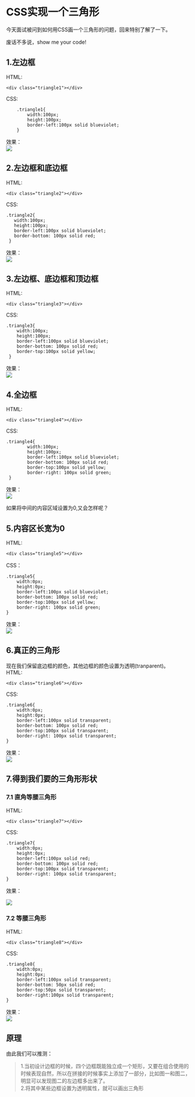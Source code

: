 # CSS实现一个三角形

今天面试被问到如何用CSS画一个三角形的问题，回来特别了解了一下。

废话不多说，show me your code!

## 1.左边框
HTML:

    <div class="triangle1"></div>

CSS:

	    .triangle1{
            width:100px;
            height:100px;
            border-left:100px solid blueviolet;
        }

效果：   
![](http://i.imgur.com/OXEj5ff.png)	



## 2.左边框和底边框
HTML:
    
    <div class="triangle2"></div>

CSS:

	.triangle2{
       width:100px;
       height:100px;
       border-left:100px solid blueviolet;
       border-bottom: 100px solid red;
     }

效果：  
![](http://i.imgur.com/WkbPko8.png)

## 3.左边框、底边框和顶边框
HTML:

    <div class="triangle3"></div>

CSS:

	.triangle3{
        width:100px;
        height:100px;
        border-left:100px solid blueviolet;
        border-bottom: 100px solid red;
        border-top:100px solid yellow;
     }

效果：   
![](http://i.imgur.com/aawSVM9.png)

## 4.全边框
HTML:

    <div class="triangle4"></div>

CSS:

	.triangle4{
            width:100px;
            height:100px;
            border-left:100px solid blueviolet;
            border-bottom: 100px solid red;
            border-top:100px solid yellow;
            border-right: 100px solid green;
     }

效果：   
![](http://i.imgur.com/1XHrSJO.png)

如果将中间的内容区域设置为0,又会怎样呢？
## 5.内容区长宽为0
HTML:
    
    <div class="triangle5"></div>

CSS：

    .triangle5{
    	width:0px;
    	height:0px;
    	border-left:100px solid blueviolet;
    	border-bottom: 100px solid red;
    	border-top:100px solid yellow;
    	border-right: 100px solid green;
    }

效果：    
![](http://i.imgur.com/iBXFw7k.png)

## 6.真正的三角形
现在我们保留底边框的颜色，其他边框的颜色设置为透明(tranparent)。  
HTML:

    <div class="triangle6"></div>

CSS:

    .triangle6{
	    width:0px;
	    height:0px;
	    border-left:100px solid transparent;
	    border-bottom: 100px solid red;
	    border-top:100px solid transparent;
	    border-right: 100px solid transparent;
    }

效果：  
![](http://i.imgur.com/0RdBiRL.png)

## 7.得到我们要的三角形形状
### 7.1 直角等腰三角形
HTML:

    <div class="triangle7"></div>

CSS:

    .triangle7{
	    width:0px;
	    height:0px;
	    border-left:100px solid red;
	    border-bottom: 100px solid red;
	    border-top:100px solid transparent;
	    border-right: 100px solid transparent;
    }

效果：

![](http://i.imgur.com/P6piipE.png)

### 7.2 等腰三角形

HTML:

    <div class="triangle8"></div>

CSS:

    .triangle8{
	    width:0px;
	    height:0px;
	    border-left:100px solid transparent;
	    border-bottom: 50px solid red;
	    border-top:50px solid transparent;
	    border-right:100px solid transparent;
    }

效果：    
![](http://i.imgur.com/4Tlxoae.png)


## 原理

由此我们可以推测：

> 1.当初设计边框的时候，四个边框既能独立成一个矩形，又要在组合使用的时候表现自然，所以在拼接的时候事实上添加了一部分，比如图一和图二，明显可以发现图二的左边框多出来了。   
> 2.将其中某些边框设置为透明属性，就可以画出三角形


